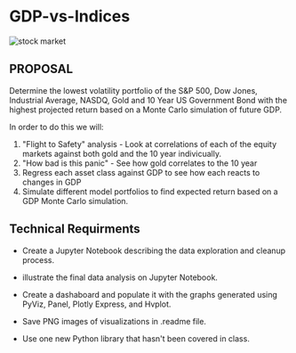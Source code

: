 # GDP-vs-Indices

![stock market](https://g.foolcdn.com/editorial/images/518050/stock-market-buy.jpg)

## PROPOSAL

Determine the lowest volatility portfolio of the S&P 500, Dow Jones, Industrial Average, NASDQ, Gold and 10 Year US Government Bond with the 
highest projected return based on a Monte Carlo simulation of future GDP. 

In order to do this we will:

  1. "Flight to Safety" analysis - Look at correlations of each of the equity markets against both gold and the 10 year indivicually.
  2. "How bad is this panic" - See how gold correlates to the 10 year
  3. Regress each asset class against GDP to see how each reacts to changes in GDP
  4. Simulate different model portfolios to find expected return based on a GDP Monte Carlo simulation.
  
  
  ## Technical Requirments
  

   * Create a Jupyter Notebook describing the data exploration and cleanup process. 

   * illustrate the final data analysis on Jupyter Notebook. 

   * Create a dashaboard and populate it with the graphs generated using PyViz, Panel, Plotly Express, and Hvplot.
   
   * Save PNG images of visualizations in .readme file.

   * Use one new Python library that hasn't been covered in class. 



 
